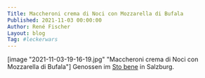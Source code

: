 ```yaml
---
Title: Maccheroni crema di Noci con Mozzarella di Bufala
Published: 2021-11-03 00:00:00
Author: René Fischer
Layout: blog
Tag: #leckerwars
---
```


[image "2021-11-03-19-16-19.jpg" "Maccheroni crema di Noci con Mozzarella di Bufala"]
Genossen im [Sto bene](https://g.page/sto-bene-salzburg) in Salzburg.
